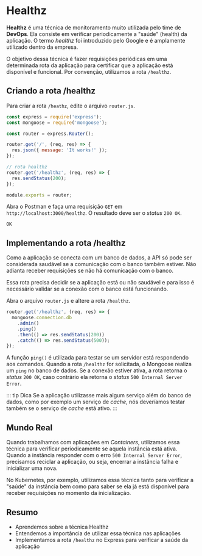 # Healthz

**Healthz** é uma técnica de monitoramento muito utilizada pelo time de **DevOps**. Ela consiste em verificar periodicamente a "saúde" (health) da aplicação. O termo _healthz_ foi introduzido pelo Google e é amplamente utilizado dentro da empresa.

O objetivo dessa técnica é fazer requisições periódicas em uma determinada rota da aplicação para certificar que a aplicação está disponível e funcional. Por convenção, utilizamos a rota `/healthz`.

## Criando a rota /healthz

Para criar a rota `/heathz`, edite o arquivo `router.js`.

```javascript
const express = require('express');
const mongoose = require('mongoose');

const router = express.Router();

router.get('/', (req, res) => {
  res.json({ message: 'It works!' });
});

// rota healthz
router.get('/healthz', (req, res) => {
  res.sendStatus(200);
});

module.exports = router;
```

Abra o Postman e faça uma requisição `GET` em `http://localhost:3000/healthz`. O resultado deve ser o _status_ `200 OK`.

```text
OK
```

## Implementando a rota /healthz

Como a aplicação se conecta com um banco de dados, a API só pode ser considerada saudável se a comunicação com o banco também estiver. Não adianta receber requisições se não há comunicação com o banco.

Essa rota precisa decidir se a aplicação está ou não saudável e para isso é necessário validar se a conexão com o banco está funcionando.

Abra o arquivo `router.js` e altere a rota `/healthz`.

```javascript
router.get('/healthz', (req, res) => {
  mongoose.connection.db
    .admin()
    .ping()
    .then(() => res.sendStatus(200))
    .catch(() => res.sendStatus(500));
});
```

A função `ping()` é utilizada para testar se um servidor está respondendo aos comandos. Quando a rota `/healthz` for solicitada, o Mongoose realiza um `ping` no banco de dados. Se a conexão estiver ativa, a rota retorna o _status_ `200 OK`, caso contrário ela retorna o _status_ `500 Internal Server Error`.

::: tip Dica
Se a aplicação utilizasse mais algum serviço além do banco de dados, como por exemplo um serviço de _cache_, nós deveríamos testar também se o serviço de _cache_ está ativo.
:::

## Mundo Real

Quando trabalhamos com aplicações em _Containers_, utilizamos essa técnica para verificar periodicamente se aquela instância está ativa. Quando a instância responder com o erro `500 Internal Server Error`, precisamos reciclar a aplicação, ou seja, encerrar a instância falha e inicializar uma nova.

No Kubernetes, por exemplo, utilizamos essa técnica tanto para verificar a "saúde" da instância bem como para saber se ela já está disponível para receber requisições no momento da inicialização.

## Resumo

- Aprendemos sobre a técnica Healthz
- Entendemos a importância de utilizar essa técnica nas aplicações
- Implementamos a rota `/healthz` no Express para verificar a saúde da aplicação
